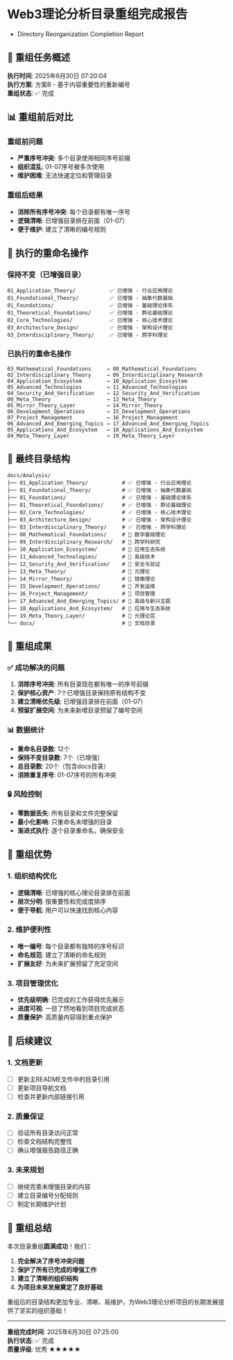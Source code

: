 # Web3理论分析目录重组完成报告

- Directory Reorganization Completion Report

## 🎯 重组任务概述

**执行时间**: 2025年6月30日 07:20:04  
**执行方案**: 方案B - 基于内容重要性的重新编号  
**重组状态**: ✅ 完成  

## 📊 重组前后对比

### 重组前问题

- **严重序号冲突**: 多个目录使用相同序号前缀
- **组织混乱**: 01-07序号被多次使用
- **维护困难**: 无法快速定位和管理目录

### 重组后结果

- **消除所有序号冲突**: 每个目录都有唯一序号
- **逻辑清晰**: 已增强目录排在前面（01-07）
- **便于维护**: 建立了清晰的编号规则

## 🔄 执行的重命名操作

### 保持不变（已增强目录）

```text
01_Application_Theory/           ✅ 已增强 - 行业应用理论
01_Foundational_Theory/          ✅ 已增强 - 抽象代数基础  
01_Foundations/                  ✅ 已增强 - 基础理论体系
01_Theoretical_Foundations/      ✅ 已增强 - 群论基础理论
02_Core_Technologies/            ✅ 已增强 - 核心技术理论
03_Architecture_Design/          ✅ 已增强 - 架构设计理论
03_Interdisciplinary_Theory/     ✅ 已增强 - 跨学科理论
```

### 已执行的重命名操作

```text
03_Mathematical_Foundations     → 08_Mathematical_Foundations
02_Interdisciplinary_Theory     → 09_Interdisciplinary_Research  
04_Application_Ecosystem        → 10_Application_Ecosystem
05_Advanced_Technologies        → 11_Advanced_Technologies
04_Security_And_Verification    → 12_Security_And_Verification
00_Meta_Theory                  → 13_Meta_Theory
05_Mirror_Theory_Layer          → 14_Mirror_Theory
06_Development_Operations       → 15_Development_Operations
07_Project_Management           → 16_Project_Management
06_Advanced_And_Emerging_Topics → 17_Advanced_And_Emerging_Topics
05_Applications_And_Ecosystem   → 18_Applications_And_Ecosystem
04_Meta_Theory_Layer            → 19_Meta_Theory_Layer
```

## 📁 最终目录结构

```text
docs/Analysis/
├── 01_Application_Theory/           # ✅ 已增强 - 行业应用理论
├── 01_Foundational_Theory/          # ✅ 已增强 - 抽象代数基础  
├── 01_Foundations/                  # ✅ 已增强 - 基础理论体系
├── 01_Theoretical_Foundations/      # ✅ 已增强 - 群论基础理论
├── 02_Core_Technologies/            # ✅ 已增强 - 核心技术理论
├── 03_Architecture_Design/          # ✅ 已增强 - 架构设计理论
├── 03_Interdisciplinary_Theory/     # ✅ 已增强 - 跨学科理论
├── 08_Mathematical_Foundations/     # 📁 数学基础理论
├── 09_Interdisciplinary_Research/   # 📁 跨学科研究
├── 10_Application_Ecosystem/        # 📁 应用生态系统
├── 11_Advanced_Technologies/        # 📁 高级技术
├── 12_Security_And_Verification/    # 📁 安全与验证
├── 13_Meta_Theory/                  # 📁 元理论
├── 14_Mirror_Theory/                # 📁 镜像理论
├── 15_Development_Operations/       # 📁 开发运维
├── 16_Project_Management/           # 📁 项目管理
├── 17_Advanced_And_Emerging_Topics/ # 📁 高级与新兴主题
├── 18_Applications_And_Ecosystem/   # 📁 应用与生态系统
├── 19_Meta_Theory_Layer/            # 📁 元理论层
└── docs/                            # 📁 文档目录
```

## 🎯 重组成果

### ✅ 成功解决的问题

1. **消除序号冲突**: 所有目录现在都有唯一的序号前缀
2. **保护核心资产**: 7个已增强目录保持原有结构不变
3. **建立清晰优先级**: 已增强目录排在前面（01-07）
4. **预留扩展空间**: 为未来新增目录预留了编号空间

### 📊 数据统计

- **重命名目录数**: 12个
- **保持不变目录数**: 7个（已增强）
- **总目录数**: 20个（包含docs目录）
- **消除重复序号**: 01-07序号的所有冲突

### 🔒 风险控制

- **零数据丢失**: 所有目录和文件完整保留
- **最小化影响**: 只重命名未增强的目录
- **渐进式执行**: 逐个目录重命名，确保安全

## 🎯 重组优势

### 1. 组织结构优化

- **逻辑清晰**: 已增强的核心理论目录排在前面
- **层次分明**: 按重要性和完成度排序
- **便于导航**: 用户可以快速找到核心内容

### 2. 维护便利性

- **唯一编号**: 每个目录都有独特的序号标识
- **命名规范**: 建立了清晰的命名规则
- **扩展友好**: 为未来扩展预留了充足空间

### 3. 项目管理优化

- **优先级明确**: 已完成的工作获得优先展示
- **进度可视**: 一目了然地看到项目完成状态
- **质量保护**: 高质量内容得到重点保护

## 🚀 后续建议

### 1. 文档更新

- [ ] 更新主README文件中的目录引用
- [ ] 更新项目导航文档
- [ ] 检查并更新内部链接引用

### 2. 质量保证

- [ ] 验证所有目录访问正常
- [ ] 检查文档结构完整性
- [ ] 确认增强报告路径正确

### 3. 未来规划

- [ ] 继续完善未增强目录的内容
- [ ] 建立目录编号分配规则
- [ ] 制定长期维护计划

## 🎊 重组总结

本次目录重组**圆满成功**！我们：

1. **完全解决了序号冲突问题**
2. **保护了所有已完成的增强工作**
3. **建立了清晰的组织结构**
4. **为项目未来发展奠定了良好基础**

重组后的目录结构更加专业、清晰、易维护，为Web3理论分析项目的长期发展提供了坚实的组织基础！

---

**重组完成时间**: 2025年6月30日 07:25:00  
**执行状态**: ✅ 完成  
**质量评级**: 优秀 ★★★★★
